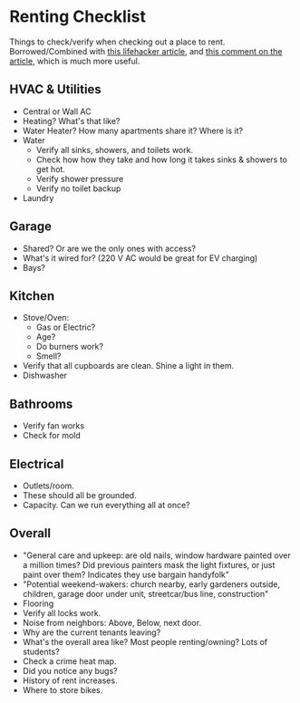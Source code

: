 # Renting Checklist

Things to check/verify when checking out a place to rent. Borrowed/Combined with [this lifehacker article](https://lifehacker.com/bring-this-checklist-with-you-next-time-youre-apartment-5877079), and [this comment on the article](https://lifehacker.com/466009828), which is much more useful.

## HVAC & Utilities

- Central or Wall AC
- Heating? What's that like?
- Water Heater? How many apartments share it? Where is it?
- Water
  - Verify all sinks, showers, and toilets work.
  - Check how how they take and how long it takes sinks & showers to get hot.
  - Verify shower pressure
  - Verify no toilet backup
- Laundry

## Garage

- Shared? Or are we the only ones with access?
- What's it wired for? (220 V AC would be great for EV charging)
- Bays?

## Kitchen

- Stove/Oven:
  - Gas or Electric?
  - Age?
  - Do burners work?
  - Smell?
- Verify that all cupboards are clean. Shine a light in them.
- Dishwasher

## Bathrooms

- Verify fan works
- Check for mold

## Electrical

- Outlets/room.
- These should all be grounded.
- Capacity. Can we run everything all at once?

## Overall

- "General care and upkeep: are old nails, window hardware painted over a million times? Did previous painters mask the light fixtures, or just paint over them? Indicates they use bargain handyfolk"
- "Potential weekend-wakers: church nearby, early gardeners outside, children, garage door under unit, streetcar/bus line, construction"
- Flooring
- Verify all locks work.
- Noise from neighbors: Above, Below, next door.
- Why are the current tenants leaving?
- What's the overall area like? Most people renting/owning? Lots of students?
- Check a crime heat map.
- Did you notice any bugs?
- History of rent increases.
- Where to store bikes.
